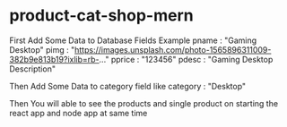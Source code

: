 # product-cat-shop-mern
First Add Some Data to Database 
Fields Example
pname : "Gaming Desktop"
pimg : "https://images.unsplash.com/photo-1565896311009-382b9e813b19?ixlib=rb-..."
pprice : "123456"
pdesc : "Gaming Desktop Description"



Then Add Some Data to category field like
category : "Desktop"

Then You will able to see the products and single product on starting the react app and node app at same time
